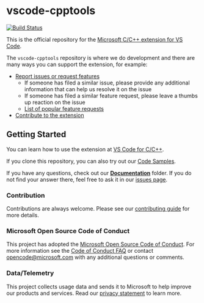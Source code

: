 # vscode-cpptools

[![Build Status](https://dev.azure.com/ms/vscode-cpptools/_apis/build/status/Microsoft.vscode-cpptools)](https://dev.azure.com/ms/vscode-cpptools/_build/latest?definitionId=19)

This is the official repository for the [Microsoft C/C++ extension for VS Code](https://marketplace.visualstudio.com/items?itemName=ms-vscode.cpptools).

The `vscode-cpptools` repository is where we do development and there are many ways you can support the extension, for example:

* [Report issues or request features](https://github.com/Microsoft/vscode-cpptools/issues)
   - If someone has filed a similar issue, please provide any additional information that can help us resolve it on the issue
   - If someone has filed a similar feature request, please leave a thumbs up reaction on the issue
   - [List of popular feature requests](https://github.com/Microsoft/vscode-cpptools/issues?utf8=%E2%9C%93&q=is%3Aissue+is%3Aopen+sort%3Areactions-%2B1-desc+label%3A%22Feature+Request%22)
* [Contribute to the extension](Extension)

## Getting Started

You can learn how to use the extension at [VS Code for C/C++](https://code.visualstudio.com/docs/languages/cpp).

If you clone this repository, you can also try out our [Code Samples](Code%20Samples).

If you have any questions, check out our [**Documentation**](Documentation) folder. If you do not find your answer there, feel free to ask it in our [issues page](https://github.com/Microsoft/vscode-cpptools/issues).

### Contribution

Contributions are always welcome. Please see our [contributing guide](CONTRIBUTING.md) for more details.

### Microsoft Open Source Code of Conduct

This project has adopted the [Microsoft Open Source Code of Conduct](https://opensource.microsoft.com/codeofconduct/). For more information see the [Code of Conduct FAQ](https://opensource.microsoft.com/codeofconduct/faq/) or contact opencode@microsoft.com with any additional questions or comments. 

### Data/Telemetry
 
This project collects usage data and sends it to Microsoft to help improve our products and services. Read our [privacy statement](https://privacy.microsoft.com/en-us/privacystatement) to learn more.
